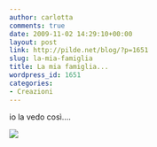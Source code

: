 ```yaml
---
author: carlotta
comments: true
date: 2009-11-02 14:29:10+00:00
layout: post
link: http://pilde.net/blog/?p=1651
slug: la-mia-famiglia
title: La mia famiglia...
wordpress_id: 1651
categories:
- Creazioni
---
```


io la vedo così....

[![](http://pilde.net/blog/wp-content/uploads/2009/11/famiglia.jpg)](http://None)
